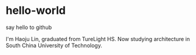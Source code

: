 # hello-world
say hello to github

I'm Haoju Lin, graduated from TureLight HS.
Now studying architecture in South China University of Technology.
